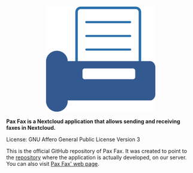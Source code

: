 <p align="center"><img src="pax-fax-logo.svg" alt="Pax Fax Logo" /></p>

**Pax Fax is a Nextcloud application that allows sending and receiving faxes in Nextcloud.**

License: GNU Affero General Public License Version 3

This is the official GitHub repository of Pax Fax. It was created to point to the <a href="https://git.doublebastion.com/pax-fax/" rel="noreferrer noopener" target="_blank">repository</a> where the application is actually developed, on our server. You can also visit <a href="https://www.doublebastion.com/pax-fax/" rel="noreferrer noopener" target="_blank">Pax Fax' web page</a>.

